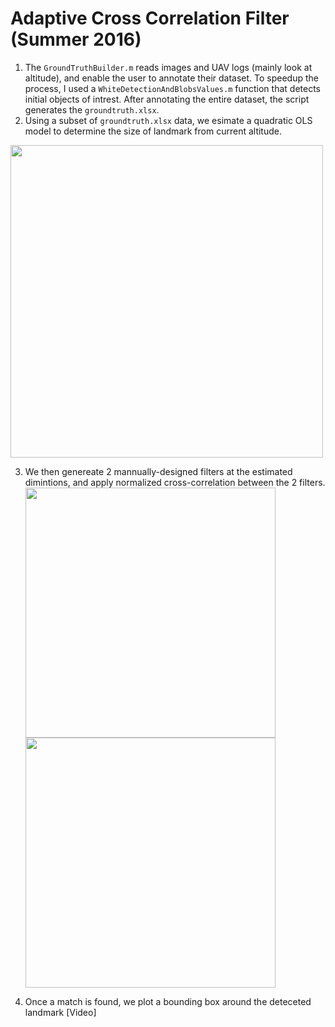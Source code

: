 # Adaptive Cross Correlation Filter (Summer 2016)

1. The `GroundTruthBuilder.m` reads images and UAV logs (mainly look at altitude), and enable the user to annotate their dataset. To speedup the process, I used a `WhiteDetectionAndBlobsValues.m` function that detects initial objects of intrest. After annotating the entire dataset, the script generates the `groundtruth.xlsx`.
2. Using a subset of `groundtruth.xlsx` data, we esimate a quadratic OLS model to determine the size of landmark from current altitude.
<img src="https://github.com/hayaalsh/AdaptiveCrossCorrelationFilterSummer2016/blob/main/alt2lengthmodel.jpg" width="500">

3. We then genereate 2 mannually-designed filters at the estimated dimintions, and apply normalized cross-correlation between the 2 filters. 
<img src=https://github.com/hayaalsh/AdaptiveCrossCorrelationFilterSummer2016/blob/main/filter1.png width="400"> <img src=https://github.com/hayaalsh/AdaptiveCrossCorrelationFilterSummer2016/blob/main/filter2.png width="400">


5. Once a match is found, we plot a bounding box around the deteceted landmark [Video]
